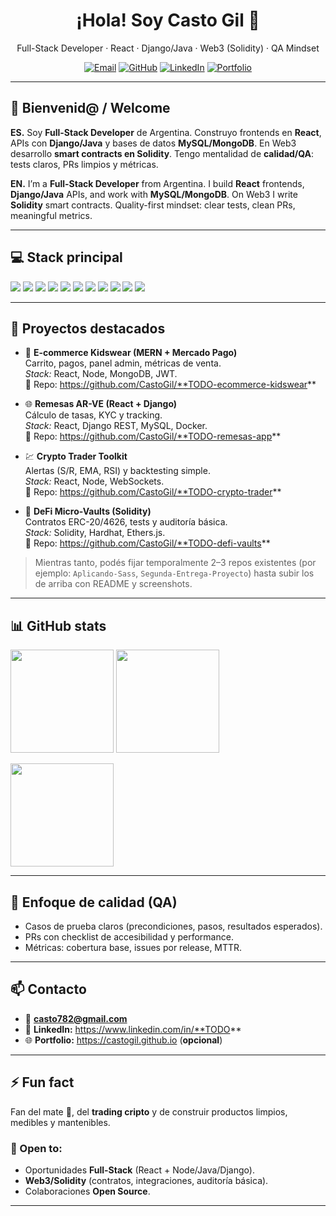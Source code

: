 <!--
Perfil de GitHub — Casto Gil
Sugerencias:
- Reemplaza los enlaces marcados como TODO (LinkedIn/Portfolio).
- Actualiza la sección “Proyectos destacados” con repos reales que quieras fijar.
-->

<h1 align="center">¡Hola! Soy Casto Gil 👋</h1>
<p align="center">
  Full-Stack Developer · React · Django/Java · Web3 (Solidity) · QA Mindset
</p>

<p align="center">
  <a href="mailto:casto782@gmail.com"><img alt="Email" src="https://img.shields.io/badge/Email-casto782%40gmail.com-EA4335?style=for-the-badge&logo=gmail&logoColor=white"></a>
  <a href="https://github.com/CastoGil"><img alt="GitHub" src="https://img.shields.io/badge/GitHub-CastoGil-24292E?style=for-the-badge&logo=github"></a>
  <a href="https://www.linkedin.com/in/TODO/"><img alt="LinkedIn" src="https://img.shields.io/badge/LinkedIn-Agregar-0A66C2?style=for-the-badge&logo=linkedin"></a>
  <a href="https://castogil.github.io"><img alt="Portfolio" src="https://img.shields.io/badge/Portfolio-Agregar-111?style=for-the-badge&logo=vercel"></a>
</p>

---

## 👋 Bienvenid@ / Welcome
**ES.** Soy **Full-Stack Developer** de Argentina. Construyo frontends en **React**, APIs con **Django/Java** y bases de datos **MySQL/MongoDB**. En Web3 desarrollo **smart contracts en Solidity**. Tengo mentalidad de **calidad/QA**: tests claros, PRs limpios y métricas.

**EN.** I’m a **Full-Stack Developer** from Argentina. I build **React** frontends, **Django/Java** APIs, and work with **MySQL/MongoDB**. On Web3 I write **Solidity** smart contracts. Quality-first mindset: clear tests, clean PRs, meaningful metrics.

---

## 💻 Stack principal
<p>
  <img src="https://img.shields.io/badge/HTML5-E34F26?logo=html5&logoColor=white" />
  <img src="https://img.shields.io/badge/CSS3-1572B6?logo=css3&logoColor=white" />
  <img src="https://img.shields.io/badge/JavaScript-ES6+-F7DF1E?logo=javascript&logoColor=000" />
  <img src="https://img.shields.io/badge/React-61DAFB?logo=react&logoColor=000" />
  <img src="https://img.shields.io/badge/Django-092E20?logo=django&logoColor=white" />
  <img src="https://img.shields.io/badge/Java-ED8B00?logo=java&logoColor=white" />
  <img src="https://img.shields.io/badge/MySQL-4479A1?logo=mysql&logoColor=white" />
  <img src="https://img.shields.io/badge/MongoDB-47A248?logo=mongodb&logoColor=white" />
  <img src="https://img.shields.io/badge/Solidity-363636?logo=solidity&logoColor=white" />
  <img src="https://img.shields.io/badge/Manual%20Testing-25A162?logo=testcafe&logoColor=white" />
  <img src="https://img.shields.io/badge/Git-FA7343?logo=git&logoColor=white" />
</p>

---

## 🚀 Proyectos destacados
<!-- Reemplaza/ordena estos ejemplos con tus repos reales y fíjalos como "Pinned" -->
- 🛒 **E-commerce Kidswear (MERN + Mercado Pago)**  
  Carrito, pagos, panel admin, métricas de venta.  
  _Stack:_ React, Node, MongoDB, JWT.  
  🔗 Repo: https://github.com/CastoGil/**TODO-ecommerce-kidswear**

- 🌐 **Remesas AR-VE (React + Django)**  
  Cálculo de tasas, KYC y tracking.  
  _Stack:_ React, Django REST, MySQL, Docker.  
  🔗 Repo: https://github.com/CastoGil/**TODO-remesas-app**

- 💹 **Crypto Trader Toolkit**  
  Alertas (S/R, EMA, RSI) y backtesting simple.  
  _Stack:_ React, Node, WebSockets.  
  🔗 Repo: https://github.com/CastoGil/**TODO-crypto-trader**

- 🔐 **DeFi Micro-Vaults (Solidity)**  
  Contratos ERC-20/4626, tests y auditoría básica.  
  _Stack:_ Solidity, Hardhat, Ethers.js.  
  🔗 Repo: https://github.com/CastoGil/**TODO-defi-vaults**

> Mientras tanto, podés fijar temporalmente 2–3 repos existentes (por ejemplo: `Aplicando-Sass`, `Segunda-Entrega-Proyecto`) hasta subir los de arriba con README y screenshots.

---

## 📊 GitHub stats
<p align="left">
  <img height="165" src="https://github-readme-stats.vercel.app/api?username=CastoGil&show_icons=true&theme=tokyonight" />
  <img height="165" src="https://streak-stats.demolab.com?user=CastoGil&theme=tokyonight" />
</p>
<p align="left">
  <img height="165" src="https://github-readme-stats.vercel.app/api/top-langs/?username=CastoGil&layout=compact&langs_count=8&theme=tokyonight" />
</p>

---

## 🧪 Enfoque de calidad (QA)
- Casos de prueba claros (precondiciones, pasos, resultados esperados).
- PRs con checklist de accesibilidad y performance.
- Métricas: cobertura base, issues por release, MTTR.

---

## 📫 Contacto
- 📧 **casto782@gmail.com**
- 🔗 **LinkedIn:** https://www.linkedin.com/in/**TODO**
- 🌐 **Portfolio:** https://castogil.github.io (**opcional**)

---

## ⚡ Fun fact
Fan del mate 🧉, del **trading cripto** y de construir productos limpios, medibles y mantenibles. 


### 🤝 Open to:
- Oportunidades **Full-Stack** (React + Node/Java/Django).  
- **Web3/Solidity** (contratos, integraciones, auditoría básica).  
- Colaboraciones **Open Source**.

---

